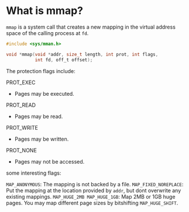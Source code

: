 # What is mmap?

`mmap` is a system call that creates a new mapping in the virtual address space of the calling process at `fd`.

```c
#include <sys/mman.h>

void *mmap(void *addr, size_t length, int prot, int flags,
           int fd, off_t offset);
```

The protection flags include:

PROT_EXEC
- Pages may be executed.

PROT_READ
- Pages may be read.

PROT_WRITE
- Pages may be written.

PROT_NONE
- Pages may not be accessed.

some interesting flags:

`MAP_ANONYMOUS`: The mapping is not backed by a file.
`MAP_FIXED_NOREPLACE`: Put the mapping at the location provided by `addr`, but dont overwrite any existing mappings.
`MAP_HUGE_2MB MAP_HUGE_1GB`: Map 2MB or 1GB huge pages. You may map different page sizes by bitshifting `MAP_HUGE_SHIFT`.
